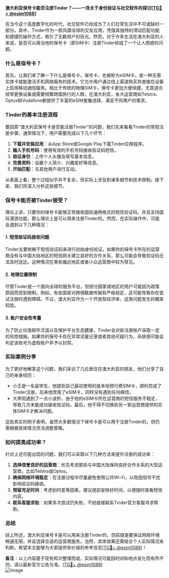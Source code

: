 **澳大利亚保号卡能否注册Tinder？——一场关于身份验证与社交软件的探讨[[TG💪+ @esim1088](https://t.me/s/esim1088)]**

在当今这个高度数字化的时代，社交软件已经成为了人们日常生活中不可或缺的一部分。其中，Tinder作为一款风靡全球的交友应用，凭借其独特的滑动匹配功能和便捷的操作方式，吸引了无数用户的目光。然而，对于许多生活在澳大利亚的人来说，是否可以用当地的保号卡（即SIM卡）注册Tinder却成了一个让人困惑的问题。

### 什么是保号卡？

首先，让我们来了解一下什么是保号卡。保号卡，也被称为eSIM卡，是一种无需实体卡就能激活手机网络服务的技术。它允许用户通过线上渠道购买并直接在设备上启用移动通信服务。相比于传统的物理SIM卡，保号卡更加方便快捷，尤其适合经常更换设备或需要频繁跨国旅行的人群。在澳大利亚，各大运营商如Telstra、Optus和Vodafone都提供了丰富的eSIM套餐选择，满足不同用户的需求。

### Tinder的基本注册流程

要回答“澳大利亚保号卡是否能注册Tinder”的问题，我们先来看看Tinder的常规注册步骤。通常情况下，用户需要完成以下几个环节：

1. **下载并安装应用**：从App Store或Google Play下载Tinder应用程序。
2. **输入手机号码**：使用有效的手机号码接收验证码短信。
3. **验证身份**：上传个人头像及填写基本信息。
4. **完善资料**：设置个人简介、兴趣爱好等信息。
5. **开始匹配**：与其他用户进行互动。

从表面上看，整个过程似乎并不复杂，但实际上涉及到诸多细节和技术限制。接下来，我们将深入分析这些细节。

### 保号卡能否被Tinder接受？

理论上讲，只要你的保号卡能够正常接收国际通用格式的短信验证码，并且支持国际漫游功能，那么理论上是可以用来注册Tinder的。然而，在实际操作中，可能会遇到以下几种情况：

#### 1. 短信验证码接收问题
Tinder主要依赖于短信验证码来进行初始身份验证。如果你的保号卡所在的运营商没有与中国大陆地区的短信网关建立良好的合作关系，那么可能会导致验证码无法及时送达。这种情况在某些偏远地区或者小众运营商中较为常见。

#### 2. 地理位置限制
尽管Tinder是一个面向全球的服务平台，但部分国家或地区的用户可能因为政策原因而受到限制。例如，有些国家对跨境数据传输有严格规定，这可能导致你在尝试注册时遇到障碍。不过，澳大利亚作为一个开放型经济体，这类问题发生的概率较低。

#### 3. 账户安全性考量
为了防止垃圾邮件泛滥以及保护平台生态健康，Tinder会对新注册账户采取一定的风控措施。如果你的保号卡存在异常流量记录或者其他可疑行为，系统很可能会判定该账号为虚假账户并予以封禁。

### 实际案例分享

为了更好地解答这个问题，我们采访了几位居住在澳大利亚的朋友，他们分享了自己的亲身经历：

- 小王是一名留学生，他提到自己最初使用的是本地预付费SIM卡，顺利完成了Tinder注册。后来他改用了eSIM卡，同样没有遇到任何麻烦。
- 大李则遇到了一点小波折。由于他的eSIM卡所在运营商的短信服务不稳定，导致几次未能成功接收验证码。最后，他不得不切换到另一家运营商提供的实体SIM卡才解决问题。

这些真实的例子表明，虽然大多数情况下保号卡是可以用于注册Tinder的，但仍需根据具体情况灵活调整策略。

### 如何提高成功率？

针对上述可能出现的问题，我们可以采取以下几种方法来提升注册的成功率：

1. **选择信誉良好的运营商**：优先考虑那些与中国大陆保持良好合作关系的大型运营商，比如Telstra或Optus。
2. **确保网络环境稳定**：在注册过程中尽量避免使用公共Wi-Fi，以免因信号干扰影响验证码接收。
3. **预留充足时间**：考虑到时差等因素，建议提前安排好时间，以便随时查看短信内容。
4. **联系客服求助**：如果多次尝试仍失败，不妨直接联系Tinder官方客服寻求帮助。

### 总结

综上所述，澳大利亚保号卡是可以用来注册Tinder的，但前提是要保证网络环境畅通无阻，并且选择合适的运营商服务。当然，具体效果还需结合个人实际情况来判断。希望本文能够为大家提供有价值的参考信息[[TG💪+ @esim1088](https://t.me/s/esim1088)]！

**备注**：以上内容基于现有知识整理而成，实际情况可能因时间和地点变化而有所不同，请以最新官方公告为准。[[TG💪+ @esim1088](https://t.me/s/esim1088)]  
![Image](https://i.postimg.cc/4NQfJmqS/Snipaste-2025-05-13-00-14-12.png)